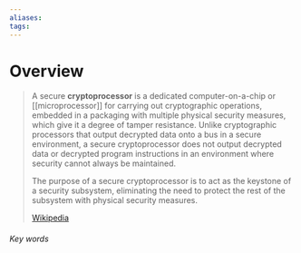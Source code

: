 ```yaml
---
aliases: 
tags:
---
```

# Overview
> A secure **cryptoprocessor** is a dedicated computer-on-a-chip or [[microprocessor]] for carrying out cryptographic operations, embedded in a packaging with multiple physical security measures, which give it a degree of tamper resistance.  Unlike cryptographic processors that output decrypted data onto a bus in a secure environment, a secure cryptoprocessor does not output decrypted data or decrypted program instructions in an environment where security cannot always be maintained.
>
> The purpose of a secure cryptoprocessor is to act as the keystone of a security subsystem, eliminating the need to protect the rest of the subsystem with physical security measures.
>
> [Wikipedia](https://en.wikipedia.org/wiki/Secure%20cryptoprocessor)






###### Key words
